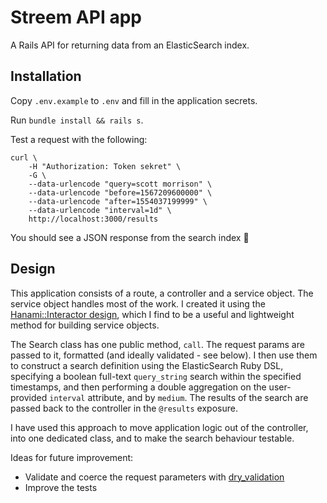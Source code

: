 # Streem API app

A Rails API for returning data from an ElasticSearch index.

## Installation

Copy `.env.example` to `.env` and fill in the application secrets.

Run `bundle install && rails s`.

Test a request with the following:

```
curl \
    -H "Authorization: Token sekret" \
    -G \
    --data-urlencode "query=scott morrison" \
    --data-urlencode "before=1567209600000" \
    --data-urlencode "after=1554037199999" \
    --data-urlencode "interval=1d" \
    http://localhost:3000/results
```

You should see a JSON response from the search index 🎉

## Design

This application consists of a route, a controller and a service object. The service object handles most of the work. I created it using the [Hanami::Interactor design](https://guides.hanamirb.org/architecture/interactors/), which I find to be a useful and lightweight method for building service objects.

The Search class has one public method, `call`. The request params are passed to it, formatted (and ideally validated - see below). I then use them to construct a search definition using the ElasticSearch Ruby DSL, specifying a boolean full-text `query_string` search within the specified timestamps, and then performing a double aggregation on the user-provided `interval` attribute, and by `medium`. The results of the search are passed back to the controller in the `@results` exposure. 

I have used this approach to move application logic out of the controller, into one dedicated class, and to make the search behaviour testable. 

Ideas for future improvement:

- Validate and coerce the request parameters with [dry_validation](https://dry-rb.org/gems/dry-validation/1.5/)
- Improve the tests

